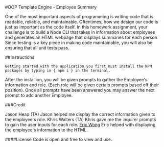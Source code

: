 #OOP Template Engine - Employee Summary

  One of the most important aspects of programming is writing code that is readable, reliable, and maintainable. Oftentimes, how we design our code is just as important as the code itself. In this homework assignment, your challenge is to build a Node CLI that takes in information about employees and generates an HTML webpage that displays summaries for each person. Since testing is a key piece in making code maintainable, you will also be ensuring that all unit tests pass.
  
##Instructions

    Getting started with the application you first must install the NPM packages by typing in { npm i } in the terminal.
  After the installion, you will be given prompts to gather the Employee's information and role. (Each role will be given       certain prompts based off their position). Once all prompts have been answered you may answer the next prompt to add another   Employee.
  
###Credit

Jason Heap (TA)
Jason helped me display the correct information given to the employee's role.
Khris Walters (TA)
Khris gave me the inquirer prompts to gain the user inputs for each role.
[Eric Wong](https://github.com/Ericcwong)
Eric helped with displaying the employee's information to the HTML.

####License
Code is open and free to view and use.
